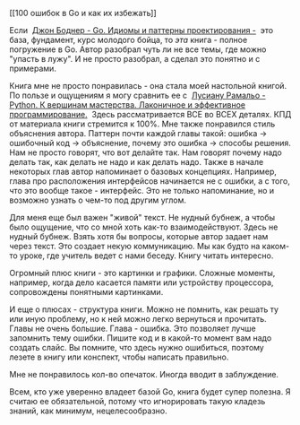 [[100 ошибок в Go и как их избежать]]

Если  [Джон Боднер - Go. Идиомы и паттерны проектирования -](https://www.livelib.ru/book/1007447983)  это база, фундамент, курс молодого бойца, то _эта_ книга - полное погружение в Go. Автор разобрал чуть ли не все темы, где можно "упасть в лужу". И не просто разобрал, а сделал это понятно и с примерами.

Книга мне не просто понравилась - она стала моей настольной книгой. По пользе и ощущениям я могу сравнить ее с  [Лусиану Рамальо - Python. К вершинам мастерства. Лаконичное и эффективное программирование.](https://www.livelib.ru/book/1007970988)  Здесь рассматривается ВСЕ во ВСЕХ деталях. КПД от материала книги стремится к 100%. Мне также понравился стиль объяснения автора. Паттерн почти каждой главы такой: ошибка -> ошибочный код -> объяснение, почему это ошибка -> способы решения. Нам не просто говорят, что вот делайте так. Нам говорят почему надо делать так, как делать не надо и как делать надо. Также в начале некоторых глав автор напоминает о базовых концепциях. Например, глава про расположения интерфейсов начинается не с ошибки, а с того, что это вообще такое - интерфейс. Это не только напоминание, но и возможно узнать о чем-то под другим углом.

Для меня еще был важен "живой" текст. Не нудный бубнеж, а чтобы было ощущение, что со мной хоть как-то взаимодействуют. Здесь не нудный бубнеж. Взять хотя бы вопросы, которые автор задает нам через текст. Это создает некую коммуникацию. Мы как будто на каком-то уроке, где учитель ведет с нами беседу. Книгу читать интересно.

Огромный плюс книги - это картинки и графики. Сложные моменты, например, когда дело касается памяти или устройству процессора, сопровождены понятными картинками.

И еще о плюсах - структура книги. Можно не помнить, как решать ту или иную проблему, но к ней можно легко вернуться и прочитать. Главы не очень большие. Глава - ошибка. Это позволяет лучше запомнить тему ошибки. Пишите код и в какой-то момент вам надо создать слайс. Вы помните, что здесь нужно ошибиться, поэтому лезете в книгу или конспект, чтобы написать правильно.

Мне не понравилось кол-во опечаток. Иногда вводит в заблуждение.

Всем, кто уже уверенно владеет базой Go, книга будет супер полезна. Я считаю ее обязательной, потому что игнорировать такую кладезь знаний, как минимум, нецелесообразно.